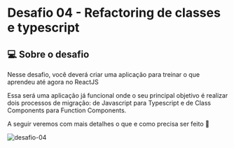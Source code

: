 # Desafio 04 - Refactoring de classes e typescript

## 💻 Sobre o desafio

Nesse desafio, você deverá criar uma aplicação para treinar o que aprendeu até agora no ReactJS

Essa será uma aplicação já funcional onde o seu principal objetivo é realizar dois processos de migração: de Javascript para Typescript e de Class Components para Function Components.

A seguir veremos com mais detalhes o que e como precisa ser feito 🚀

![desafio-04](https://user-images.githubusercontent.com/92688864/163629633-0809de34-ed62-4587-a0c7-5659df994d69.gif)
